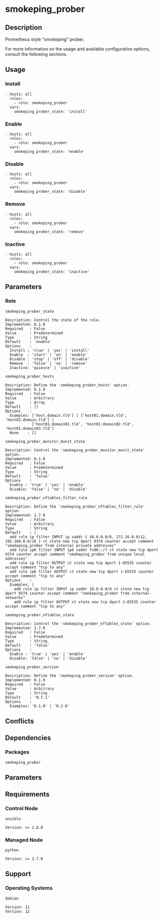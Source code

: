 # smokeping_prober

## Description

Prometheus style "smokeping" prober.

For more information on the usage and available configuration options,
consult the following sections.

## Usage

### Install

```
- hosts: all
  roles:
    - role: smokeping_prober
  vars:
    smokeping_prober_state: 'install'
```

### Enable

```
- hosts: all
  roles:
    - role: smokeping_prober
  vars:
    smokeping_prober_state: 'enable'
```

### Disable

```
- hosts: all
  roles:
    - role: smokeping_prober
  vars:
    smokeping_prober_state: 'disable'
```

### Remove

```
- hosts: all
  roles:
    - role: smokeping_prober
  vars:
    smokeping_prober_state: 'remove'
```

### Inactive

```
- hosts: all
  roles:
    - role: smokeping_prober
  vars:
    smokeping_prober_state: 'inactive'
```

## Parameters

### Role

`smokeping_prober_state`

    Description: Control the state of the role.
    Implemented: 0.1.0
    Required   : False
    Value      : Predetermined
    Type       : String
    Default    : 'enable'
    Options    :
      Install : 'true' | 'yes' | 'install'
      Enable  : 'start' | 'on' | 'enable'
      Disable : 'stop' | 'off' | 'disable'
      Remove  : 'false' | 'no' | 'remove'
      Inactive: 'quiesce' | 'inactive'

`smokeping_prober_hosts`

    Description: Define the 'smokeping_prober_hosts' option.
    Implemented: 0.1.0
    Required   : False
    Value      : Arbitrary
    Type       : Array
    Default    : []
    Options    :
      Examples: ['host.domain.tld'] | ['host01.domain.tld', 'host02.domain.tld'] |
                ['host01.domain01.tld', 'host02.domain02.tld', 'host01.domain03.tld']
      None    : []

`smokeping_prober_monitor_monit_state`

    Description: Control the 'smokeping_prober_monitor_monit_state' option.
    Implemented: 0.1.0
    Required   : False
    Value      : Predetermined
    Type       : String
    Default    : 'false'
    Options    :
      Enable : 'true' | 'yes' | 'enable'
      Disable: 'false' | 'no' | 'disable'

`smokeping_prober_nftables_filter_rule`

    Description: Define the 'smokeping_prober_nftables_filter_rule' option.
    Implemented: 1.7.0
    Required   : False
    Value      : Arbitrary
    Type       : String
    Default    : |
      add rule ip filter INPUT ip saddr { 10.0.0.0/8, 172.16.0.0/12, 192.168.0.0/16 } ct state new tcp dport 9374 counter accept comment "smokeping_prober from internal private addresses"
      add rule ip6 filter INPUT ip6 saddr fc00::/7 ct state new tcp dport 9374 counter accept comment "smokeping_prober from unique local addresses"
      add rule ip filter OUTPUT ct state new tcp dport 1-65535 counter accept comment "tcp to any"
      add rule ip6 filter OUTPUT ct state new tcp dport 1-65535 counter accept comment "tcp to any"
    Options    :
      Examples: |
        add rule ip filter INPUT ip saddr 10.0.0.0/8 ct state new tcp dport 9374 counter accept comment "smokeping_prober from internal-networks"
        add rule ip filter OUTPUT ct state new tcp dport 1-65535 counter accept comment "tcp to any"

`smokeping_prober_nftables_state`

    Description: Control the 'smokeping_prober_nftables_state' option.
    Implemented: 1.7.0
    Required   : False
    Value      : Predetermined
    Type       : String
    Default    : 'false'
    Options    :
      Enable : 'true' | 'yes' | 'enable'
      Disable: 'false' | 'no' | 'disable'

`smokeping_prober_version`

    Description: Define the 'smokeping_prober_version' option.
    Implemented: 0.1.0
    Required   : False
    Value      : Arbitrary
    Type       : String
    Default    : '0.7.1'
    Options    :
      Examples: '0.1.0' | '0.2.0'

## Conflicts

## Dependencies

### Packages

`smokeping_prober`

## Parameters

## Requirements

### Control Node

`ansible`

    Version: >= 2.8.0

### Managed Node

`python`

    Version: >= 2.7.0

## Support

### Operating Systems

`debian`

    Version: 11
    Version: 12

